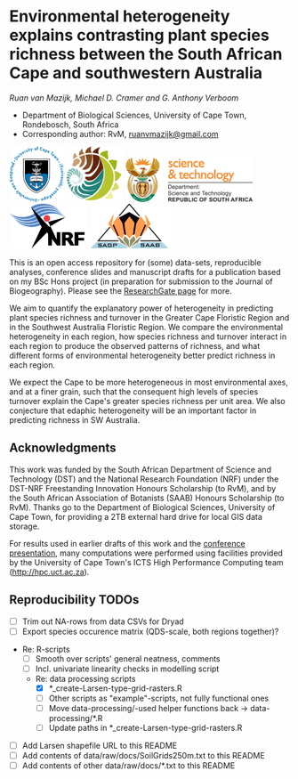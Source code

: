 # Environmental heterogeneity explains contrasting plant species richness between the South African Cape and southwestern Australia

_Ruan van Mazijk, Michael D. Cramer and G. Anthony Verboom_

- Department of Biological Sciences, University of Cape Town, Rondebosch, South Africa
- Corresponding author: RvM, ruanvmazijk@gmail.com

<p>
  <img src="logos/UCT-logo.png"       height="100" />
  <img src="logos/BIO-logo.png"       height="100" />
  <img src="logos/DST-logo.png"       height="80"  />
  <img src="logos/NRF-logo.png"       height="80"  />
  <img src="logos/SAAB-logo.png"      height="80"  />
</p>

This is an open access repository for (some) data-sets, reproducible analyses, conference slides and manuscript drafts for a publication based on my BSc Hons project (in preparation for submission to the Journal of Biogeography). Please see the [ResearchGate page](https://www.researchgate.net/project/Plant-species-richness-turnover-environmental-heterogeneity-in-the-Cape-and-SW-Australia) for more.

We aim to quantify the explanatory power of heterogeneity in predicting plant species richness and turnover in the Greater Cape Floristic Region and in the Southwest Australia Floristic Region. We compare the environmental heterogeneity in each region, how species richness and turnover interact in each region to produce the observed patterns of richness, and what different forms of environmental heterogeneity better predict richness in each region.

We expect the Cape to be more heterogeneous in most environmental axes, and at a finer grain, such that the consequent high levels of species turnover explain the Cape's greater species richness per unit area. We also conjecture that edaphic heterogeneity will be an important factor in predicting richness in SW Australia.

## Acknowledgments

This work was funded by the South African Department of Science and Technology (DST) and the National Research Foundation (NRF) under the DST-NRF Freestanding Innovation Honours Scholarship (to RvM), and by the South African Association of Botanists (SAAB) Honours Scholarship (to RvM). Thanks go to the Department of Biological Sciences, University of Cape Town, for providing a 2TB external hard drive for local GIS data storage.

For results used in earlier drafts of this work and the [conference presentation](SAAB-AMA-SASSB-2019-talk), many computations were performed using facilities provided by the University of Cape Town's ICTS High Performance Computing team (<http://hpc.uct.ac.za>).

## Reproducibility TODOs

- [ ] Trim out NA-rows from data CSVs for Dryad
- [ ] Export species occurence matrix (QDS-scale, both regions together)?
- Re: R-scripts
    - [ ] Smooth over scripts' general neatness, comments
    - [ ] Incl. univariate linearity checks in modelling script
    - Re: data processing scripts
        - [x] *_create-Larsen-type-grid-rasters.R
        - [ ] Other scripts as "example"-scripts, not fully functional ones
        - [ ] Move data-processing/-used helper functions back -> data-processing/*.R
        - [ ] Update paths in *_create-Larsen-type-grid-rasters.R
- [ ] Add Larsen shapefile URL to this README
- [ ] Add contents of data/raw/docs/SoilGrids250m.txt to this README
- [ ] Add contents of other data/raw/docs/*.txt to this README
